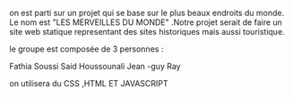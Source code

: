 on est parti sur un projet  qui se base sur le plus beaux endroits du monde.
Le nom est "LES MERVEILLES DU MONDE" .Notre projet serait de faire un site web statique representant des sites historiques
mais aussi touristique.


le groupe est composée de 3 personnes :

Fathia Soussi
Said Houssounali
Jean -guy Ray

on utilisera du CSS ,HTML ET JAVASCRIPT




